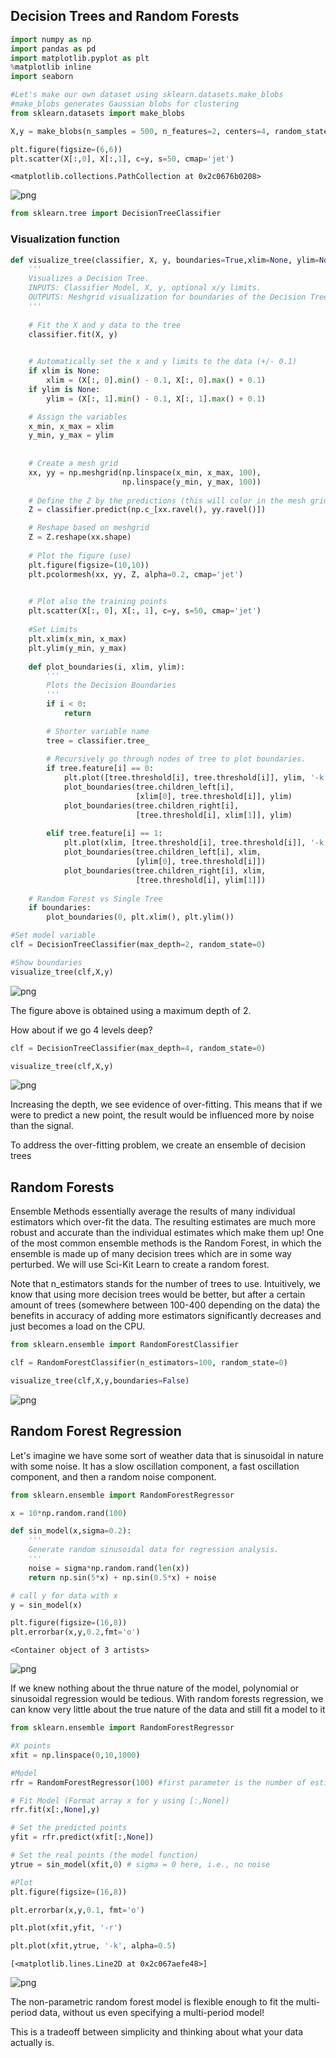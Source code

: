 
## Decision Trees and Random Forests


```python
import numpy as np
import pandas as pd
import matplotlib.pyplot as plt
%matplotlib inline
import seaborn
```


```python
#Let's make our own dataset using sklearn.datasets.make_blobs
#make_blobs generates Gaussian blobs for clustering
from sklearn.datasets import make_blobs

X,y = make_blobs(n_samples = 500, n_features=2, centers=4, random_state=8, cluster_std=2.4)

plt.figure(figsize=(6,6))
plt.scatter(X[:,0], X[:,1], c=y, s=50, cmap='jet')
```




    <matplotlib.collections.PathCollection at 0x2c0676b0208>




![png](output_2_1.png)



```python
from sklearn.tree import DecisionTreeClassifier
```

### Visualization function


```python
def visualize_tree(classifier, X, y, boundaries=True,xlim=None, ylim=None):
    '''
    Visualizes a Decision Tree. 
    INPUTS: Classifier Model, X, y, optional x/y limits.
    OUTPUTS: Meshgrid visualization for boundaries of the Decision Tree
    '''
     
    # Fit the X and y data to the tree
    classifier.fit(X, y)

    
    # Automatically set the x and y limits to the data (+/- 0.1)
    if xlim is None:
        xlim = (X[:, 0].min() - 0.1, X[:, 0].max() + 0.1)
    if ylim is None:
        ylim = (X[:, 1].min() - 0.1, X[:, 1].max() + 0.1)

    # Assign the variables
    x_min, x_max = xlim
    y_min, y_max = ylim
    
    
    # Create a mesh grid
    xx, yy = np.meshgrid(np.linspace(x_min, x_max, 100),
                         np.linspace(y_min, y_max, 100))
    
    # Define the Z by the predictions (this will color in the mesh grid)
    Z = classifier.predict(np.c_[xx.ravel(), yy.ravel()])

    # Reshape based on meshgrid
    Z = Z.reshape(xx.shape)
    
    # Plot the figure (use)
    plt.figure(figsize=(10,10))
    plt.pcolormesh(xx, yy, Z, alpha=0.2, cmap='jet')
    

    # Plot also the training points
    plt.scatter(X[:, 0], X[:, 1], c=y, s=50, cmap='jet')
    
    #Set Limits
    plt.xlim(x_min, x_max)
    plt.ylim(y_min, y_max)        
    
    def plot_boundaries(i, xlim, ylim):
        '''
        Plots the Decision Boundaries
        '''
        if i < 0:
            return

        # Shorter variable name
        tree = classifier.tree_
        
        # Recursively go through nodes of tree to plot boundaries.
        if tree.feature[i] == 0:
            plt.plot([tree.threshold[i], tree.threshold[i]], ylim, '-k')
            plot_boundaries(tree.children_left[i],
                            [xlim[0], tree.threshold[i]], ylim)
            plot_boundaries(tree.children_right[i],
                            [tree.threshold[i], xlim[1]], ylim)
        
        elif tree.feature[i] == 1:
            plt.plot(xlim, [tree.threshold[i], tree.threshold[i]], '-k')
            plot_boundaries(tree.children_left[i], xlim,
                            [ylim[0], tree.threshold[i]])
            plot_boundaries(tree.children_right[i], xlim,
                            [tree.threshold[i], ylim[1]])
    
    # Random Forest vs Single Tree
    if boundaries:
        plot_boundaries(0, plt.xlim(), plt.ylim())
```


```python
#Set model variable
clf = DecisionTreeClassifier(max_depth=2, random_state=0)

#Show boundaries
visualize_tree(clf,X,y)
```


![png](output_6_0.png)


The figure above is obtained using a maximum depth of 2. 

How about if we go 4 levels deep?


```python
clf = DecisionTreeClassifier(max_depth=4, random_state=0)

visualize_tree(clf,X,y)
```


![png](output_8_0.png)


Increasing the depth, we see evidence of over-fitting. This means that if we were to predict a new point, the result would be influenced more by noise than the signal.

To address the over-fitting problem, we create an ensemble of decision trees

## Random Forests
Ensemble Methods essentially average the results of many individual estimators which over-fit the data. The resulting estimates are much more robust and accurate than the individual estimates which make them up! One of the most common ensemble methods is the Random Forest, in which the ensemble is made up of many decision trees which are in some way perturbed. We will use Sci-Kit Learn to create a random forest.

Note that n_estimators stands for the number of trees to use. Intuitively, we know that using more decision trees would be better, but after a certain amount of trees (somewhere between 100-400 depending on the data) the benefits in accuracy of adding more estimators significantly decreases and just becomes a load on the CPU.


```python
from sklearn.ensemble import RandomForestClassifier

clf = RandomForestClassifier(n_estimators=100, random_state=0)

visualize_tree(clf,X,y,boundaries=False)
```


![png](output_11_0.png)


## Random Forest Regression
Let's imagine we have some sort of weather data that is sinusoidal in nature with some noise. It has a slow oscillation component, a fast oscillation component, and then a random noise component.


```python
from sklearn.ensemble import RandomForestRegressor

x = 10*np.random.rand(100)
```


```python
def sin_model(x,sigma=0.2):
    '''
    Generate random sinusoidal data for regression analysis.
    '''
    noise = sigma*np.random.rand(len(x))
    return np.sin(5*x) + np.sin(0.5*x) + noise
```


```python
# call y for data with x
y = sin_model(x)

plt.figure(figsize=(16,8))
plt.errorbar(x,y,0.2,fmt='o')
```




    <Container object of 3 artists>




![png](output_15_1.png)


If we knew nothing about the thrue nature of the model, polynomial or sinusoidal regression would be tedious. With random forests regression, we can know very little about the true nature of the data and still fit a model to it


```python
from sklearn.ensemble import RandomForestRegressor

#X points
xfit = np.linspace(0,10,1000)

#Model
rfr = RandomForestRegressor(100) #first parameter is the number of estimators or number of trees
```


```python
# Fit Model (Format array x for y using [:,None])
rfr.fit(x[:,None],y)

# Set the predicted points
yfit = rfr.predict(xfit[:,None])

# Set the real points (the model function)
ytrue = sin_model(xfit,0) # sigma = 0 here, i.e., no noise
```


```python
#Plot
plt.figure(figsize=(16,8))

plt.errorbar(x,y,0.1, fmt='o')

plt.plot(xfit,yfit, '-r')

plt.plot(xfit,ytrue, '-k', alpha=0.5)
```




    [<matplotlib.lines.Line2D at 0x2c067aefe48>]




![png](output_19_1.png)


The non-parametric random forest model is flexible enough to fit the multi-period data, without us even specifying a multi-period model!

This is a tradeoff between simplicity and thinking about what your data actually is.


```python

```

